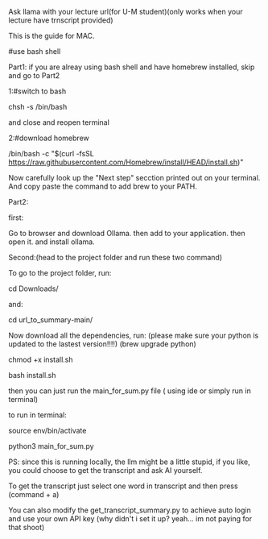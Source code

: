 Ask llama with your lecture url(for U-M student)(only works when your lecture have trnscript provided) 

This is the guide for MAC. 


#use bash shell

Part1: if you are alreay using bash shell and have homebrew installed, skip and go to Part2

1:#switch to bash


chsh -s /bin/bash     


and close and reopen terminal


2:#download homebrew


/bin/bash -c "$(curl -fsSL https://raw.githubusercontent.com/Homebrew/install/HEAD/install.sh)"



Now carefully look up the "Next step" secction printed out on your terminal. And copy paste the command to add brew to your PATH. 










Part2:

first: 


Go to browser and download Ollama.  then add to your application. then open it. and install ollama. 


Second:(head to the project folder and run these two command)   


To go to the project folder, run: 


cd Downloads/  


and: 

cd url_to_summary-main/



Now download all the dependencies, run: (please make sure your python is updated to the lastest version!!!!) (brew upgrade python)

    
chmod +x install.sh


bash install.sh


then you can just run the main_for_sum.py file ( using ide or simply run in terminal)

to run in terminal:


source env/bin/activate


python3 main_for_sum.py



PS: since this is running locally, the llm might be a little stupid, if you like, you could choose to get the transcript and ask AI yourself. 


To get the transcript just select one word in transcript and then press (command + a) 


You can also modify the get_transcript_summary.py to achieve auto login and use your own API key (why didn't i set it up? yeah... im not paying for that shoot)




